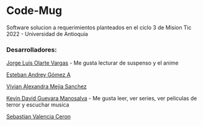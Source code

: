 # Code-Mug

Software solucion a requerimientos planteados en el ciclo 3 de Mision Tic 2022 - Universidad de Antioquia

### Desarrolladores:
[Jorge Luis Olarte Vargas](https://github.com/jolarte8811) - Me gusta lecturar de suspenso y el anime

[Esteban Andrey Gómez A](https://github.com/unawaretub86)

[Vivian Alexandra Mejia Sanchez](https://github.com/VivianMejia)

[Kevin David Guevara Manosalva](https://github.com/KevinG090) - Me gusta leer, ver series, ver peliculas de terror y escuchar musica 

[Sebastian Valencia Ceron](https://github.com/yipson)
